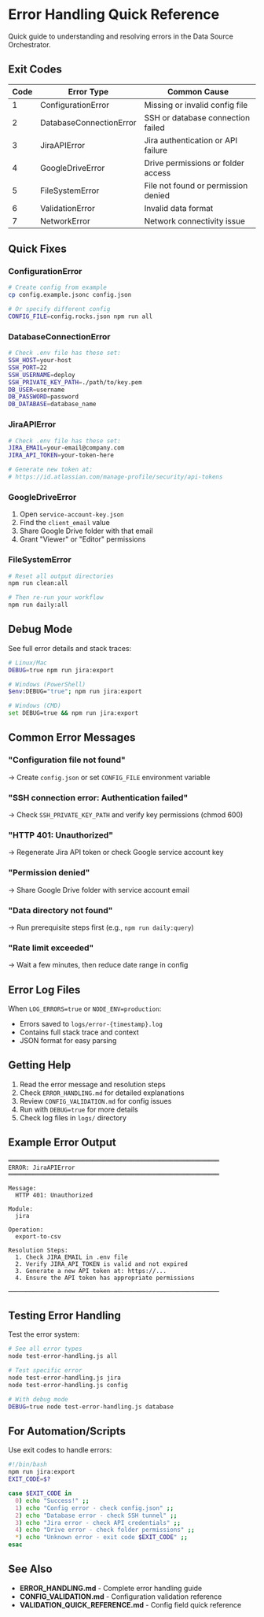 # Error Handling Quick Reference

Quick guide to understanding and resolving errors in the Data Source Orchestrator.

## Exit Codes

| Code | Error Type | Common Cause |
|------|-----------|--------------|
| 1 | ConfigurationError | Missing or invalid config file |
| 2 | DatabaseConnectionError | SSH or database connection failed |
| 3 | JiraAPIError | Jira authentication or API failure |
| 4 | GoogleDriveError | Drive permissions or folder access |
| 5 | FileSystemError | File not found or permission denied |
| 6 | ValidationError | Invalid data format |
| 7 | NetworkError | Network connectivity issue |

## Quick Fixes

### ConfigurationError
```bash
# Create config from example
cp config.example.jsonc config.json

# Or specify different config
CONFIG_FILE=config.rocks.json npm run all
```

### DatabaseConnectionError
```bash
# Check .env file has these set:
SSH_HOST=your-host
SSH_PORT=22
SSH_USERNAME=deploy
SSH_PRIVATE_KEY_PATH=./path/to/key.pem
DB_USER=username
DB_PASSWORD=password
DB_DATABASE=database_name
```

### JiraAPIError
```bash
# Check .env file has these set:
JIRA_EMAIL=your-email@company.com
JIRA_API_TOKEN=your-token-here

# Generate new token at:
# https://id.atlassian.com/manage-profile/security/api-tokens
```

### GoogleDriveError
1. Open `service-account-key.json`
2. Find the `client_email` value
3. Share Google Drive folder with that email
4. Grant "Viewer" or "Editor" permissions

### FileSystemError
```bash
# Reset all output directories
npm run clean:all

# Then re-run your workflow
npm run daily:all
```

## Debug Mode

See full error details and stack traces:

```bash
# Linux/Mac
DEBUG=true npm run jira:export

# Windows (PowerShell)
$env:DEBUG="true"; npm run jira:export

# Windows (CMD)
set DEBUG=true && npm run jira:export
```

## Common Error Messages

### "Configuration file not found"
→ Create `config.json` or set `CONFIG_FILE` environment variable

### "SSH connection error: Authentication failed"
→ Check `SSH_PRIVATE_KEY_PATH` and verify key permissions (chmod 600)

### "HTTP 401: Unauthorized"
→ Regenerate Jira API token or check Google service account key

### "Permission denied"
→ Share Google Drive folder with service account email

### "Data directory not found"
→ Run prerequisite steps first (e.g., `npm run daily:query`)

### "Rate limit exceeded"
→ Wait a few minutes, then reduce date range in config

## Error Log Files

When `LOG_ERRORS=true` or `NODE_ENV=production`:
- Errors saved to `logs/error-{timestamp}.log`
- Contains full stack trace and context
- JSON format for easy parsing

## Getting Help

1. Read the error message and resolution steps
2. Check `ERROR_HANDLING.md` for detailed explanations
3. Review `CONFIG_VALIDATION.md` for config issues
4. Run with `DEBUG=true` for more details
5. Check log files in `logs/` directory

## Example Error Output

```
════════════════════════════════════════════════════════════
ERROR: JiraAPIError
════════════════════════════════════════════════════════════

Message:
  HTTP 401: Unauthorized

Module:
  jira

Operation:
  export-to-csv

Resolution Steps:
  1. Check JIRA_EMAIL in .env file
  2. Verify JIRA_API_TOKEN is valid and not expired
  3. Generate a new API token at: https://...
  4. Ensure the API token has appropriate permissions

────────────────────────────────────────────────────────────
```

## Testing Error Handling

Test the error system:

```bash
# See all error types
node test-error-handling.js all

# Test specific error
node test-error-handling.js jira
node test-error-handling.js config

# With debug mode
DEBUG=true node test-error-handling.js database
```

## For Automation/Scripts

Use exit codes to handle errors:

```bash
#!/bin/bash
npm run jira:export
EXIT_CODE=$?

case $EXIT_CODE in
  0) echo "Success!" ;;
  1) echo "Config error - check config.json" ;;
  2) echo "Database error - check SSH tunnel" ;;
  3) echo "Jira error - check API credentials" ;;
  4) echo "Drive error - check folder permissions" ;;
  *) echo "Unknown error - exit code $EXIT_CODE" ;;
esac
```

## See Also

- **ERROR_HANDLING.md** - Complete error handling guide
- **CONFIG_VALIDATION.md** - Configuration validation reference
- **VALIDATION_QUICK_REFERENCE.md** - Config field quick reference
